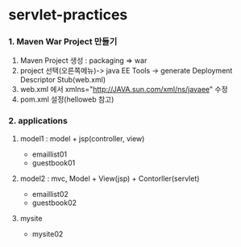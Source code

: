 # servlet-practices

### 1. Maven War Project 만들기
1. Maven Project 생성 : packaging => war
2. project 선택(오른쪽메뉴)-> java EE Tools -> generate Deployment Descriptor Stub(web.xml)
3. web.xml 에서 xmlns="http://JAVA.sun.com/xml/ns/javaee" 수정
4. pom.xml 설정(helloweb 참고)

### 2. applications
1. model1 : model + jsp(controller, view)
	-	emaillist01
	-	guestbook01

2. model2 : mvc,  Model + View(jsp) + Contorller(servlet)
	-	emaillist02
	-	guestbook02

3. mysite
	-	mysite02			